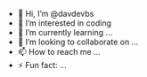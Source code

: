 - 👋 Hi, I’m @davdevbs
- 👀 I’m interested in coding
- 🌱 I’m currently learning ...
- 💞️ I’m looking to collaborate on ...
- 📫 How to reach me ...
- ⚡ Fun fact: ...

<!---
davdevbs/davdevbs is a ✨ special ✨ repository because its `README.md` (this file) appears on your GitHub profile.
You can click the Preview link to take a look at your changes.
--->
